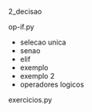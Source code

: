 2_decisao

op-if.py  
* selecao unica  
* senao  
* elif  
* exemplo  
* exemplo 2  
* operadores logicos   

exercicios.py  